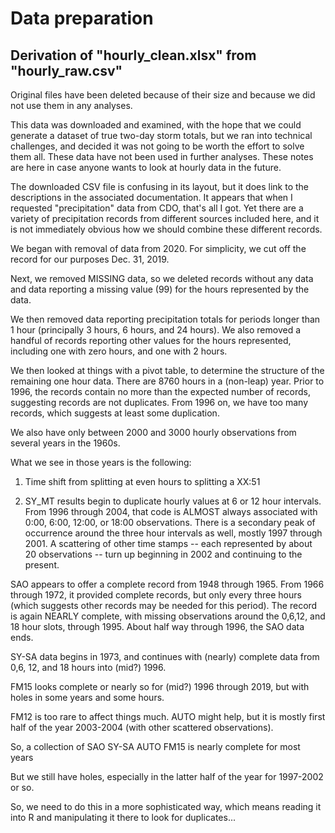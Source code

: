 # Data preparation

##  Derivation of "hourly_clean.xlsx" from "hourly_raw.csv"
Original files have been deleted because of their size and because we did not
use them in any analyses.

This data was downloaded and examined, with the hope that we could generate a
dataset of true two-day storm totals, but we ran into technical challenges, and
decided it was not going to be worth the effort to solve them all.  These data
have not been used in further analyses.  These notes are here in case anyone
wants to look at hourly data in the future.

The downloaded CSV file is confusing in its layout, but it does link to the
descriptions in the associated documentation.  It appears that when I requested
"precipitation" data from CDO, that's all I got.  Yet there are a variety of
precipitation records from different sources included here, and it is not
immediately obvious how we should combine these different records.

We began with removal of data from 2020.  For simplicity, we cut off the record 
for our purposes Dec. 31, 2019.

Next, we removed MISSING data, so we deleted records without any data and data 
reporting a missing value (99) for the hours represented by the data.

We then removed data reporting precipitation totals for periods longer than 1 
hour (principally 3 hours, 6 hours, and 24 hours). We also removed a handful of 
records reporting other values for the hours represented, including one with 
zero hours, and one with 2 hours.

We then looked at things with a pivot table, to determine the structure of the
remaining one hour data.  There are 8760 hours in a (non-leap) year.  Prior to
1996, the records contain no more than the expected number of records,
suggesting records are not duplicates.  From 1996 on, we have too many records,
which suggests at least some duplication.

We also have only between 2000 and 3000 hourly observations from several years 
in the 1960s.

What we see in those years is the following:

1.   Time shift from splitting at even hours to splitting a XX:51

2.  SY_MT results begin to duplicate hourly values at 6 or 12 hour intervals.
    From 1996 through 2004, that code is ALMOST always associated with 0:00, 
    6:00, 12:00, or 18:00 observations.  There is a secondary peak of occurrence 
    around the three hour intervals as well, mostly 1997 through 2001.  A 
    scattering of other time stamps -- each represented by about 20 
    observations -- turn up beginning in 2002 and continuing to the present.

SAO appears to offer a complete record from 1948 through 1965.  From 1966 through 1972, it provided complete records, but only every three hours (which suggests other records may be needed for this period).  The record is again NEARLY complete, with missing observations around the 0,6,12, and 18 hour slots, through 1995.  About half way through 1996, the SAO data ends.

SY-SA data begins in 1973, and continues with (nearly) complete data from 0,6, 12, and 18 hours into (mid?) 1996.

FM15 looks complete or nearly so for (mid?) 1996 through 2019, but with holes in some years and some hours.

FM12 is too rare to affect things much.
AUTO might help, but it is mostly first half of the year 2003-2004 (with other scattered observations).

So, a collection of
SAO
SY-SA
AUTO
FM15 is nearly complete for most years

But we still have holes, especially in the latter half of the year for 1997-2002 or so.

So, we need to do this in a more sophisticated way, which means reading it into R and manipulating it there to look for duplicates...


